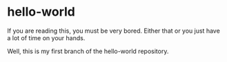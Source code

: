 # hello-world

If you are reading this, you must be very bored. Either that or you just have a lot of time on your hands.

Well, this is my first branch of the hello-world repository.
